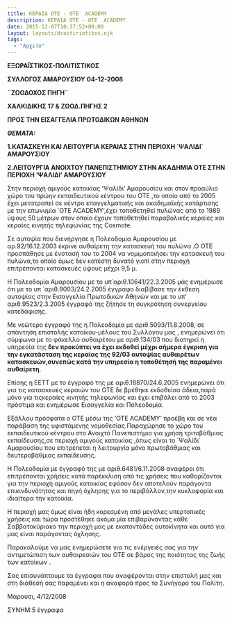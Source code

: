 ```yaml
---
title: ΚΕΡΑΙΑ ΟΤΕ - ΟΤΕ  ACADEMY
description: ΚΕΡΑΙΑ ΟΤΕ - ΟΤΕ  ACADEMY
date: 2015-12-07T10:37:52+00:00
layout: layouts/drastiriotites.njk
tags:
  - "Αρχείο"
---
```


<!-- excerpt -->

**EΞΩΡΑΪΣΤΙΚΟΣ-ΠΟΛΙΤΙΣΤΙΚΟΣ**

**ΣΥΛΛΟΓΟΣ ΑΜΑΡΟΥΣΙΟΥ** **04-12-2008**

**¨ΖΩΟΔΟΧΟΣ ΠΗΓΗ¨**

**ΧΑΛΚΙΔΙΚΗΣ 17 &amp; ΖΩΟΔ.ΠΗΓΗΣ 2**

**ΠΡΟΣ ΤΗΝ ΕΙΣΑΓΓΕΛΙΑ ΠΡΩΤΟΔΙΚΩΝ ΑΘΗΝΩΝ**

**_ΘΕΜΑΤΑ:_**

**1.ΚΑΤΑΣΚΕΥΗ ΚΑΙ ΛΕΙΤΟΥΡΓΙΑ ΚΕΡΑΙΑΣ ΣΤΗΝ ΠΕΡΙΟΧΗ ΄ΨΑΛΙΔΙ΄ ΑΜΑΡΟΥΣΙΟΥ**

**2.ΛΕΙΤΟΥΡΓΙΑ ΑΝΟΙΧΤΟΥ ΠΑΝΕΠΙΣΤΗΜΙΟΥ ΣΤΗΝ ΑΚΑΔΗΜΙΑ ΟΤΕ ΣΤΗΝ ΠΕΡΙΟΧΗ ‘ΨΑΛΙΔΙ’ ΑΜΑΡΟΥΣΙΟΥ**

Στην περιοχή αμιγούς κατοικίας ‘Ψαλίδι’ Αμαρουσίου και στον προαύλιο χώρο του πρώην εκπαιδευτικού κέντρου του ΟΤΕ ,το οποίο από το 2005 έχει μετατραπεί σε κέντρο επαγγελματικής και ακαδημαϊκής κατάρτισης με την επωνυμία ΄ΟΤΕ ACADEMY’,έχει τοποθετηθεί πυλώνας από το 1989 ύψους 50 μέτρων στον οποίο έχουν τοποθετηθεί παραβολικές κεραίες και κεραίες κινητής τηλεφωνίας της Cosmote.

Σε αυτοψία που διενήργησε η Πολεοδομία Αμαρουσίου με αρ.92/16.12.2003 έκρινε αυθαίρετη την κατασκευή του πυλώνα .Ο ΟΤΕ προσπάθησε με ένστασή του το 2004 να νομιμοποιήσει την κατασκευή του πυλώνα,το οποίο όμως δεν κατέστη δυνατό γιατί στην περιοχή επιτρέπονται κατασκευές ύψους μέχρι 9,5 μ.

Η Πολεοδομία Αμαρουσίου με το υπ΄αριθ.10641/22.3.2005 μάς ενημέρωσε ότι με το υπ ΄αριθ.9003/24.2.2005 έγγραφο διαβίβασε την έκθεση αυτοψίας στην Εισαγγελία Πρωτοδικών Αθηνών και με το υπ’ αριθ.9523/2.3.2005 έγγραφό της ζήτησε τη συγκρότηση συνεργείου κατεδάφισης.

Με νεώτερο έγγραφό της η Πολεοδομία με αριθ.5093/11.8.2008, σε απάντηση επιστολής κατοίκου-μέλους του Συλλόγου μας , ενημερώνει ότι σύμφωνα με το φάκελλο αυθαιρέτου με αριθ.134/03 που διατηρεί η υπηρεσία της **δεν προκύπτει να έχει εκδοθεί μέχρι σήμερα έγκριση για την εγκατάσταση της κεραίας της 92/03 αυτοψίας αυθαιρέτων κατασκευών,συνεπώς κατά την υπηρεσία η τοποθέτησή της παραμένει αυθαίρετη**.

Επίσης η ΕΕΤΤ με το έγγραφό της με αριθ.18870/24.6.2005 ενημερώνει ότι για τις κατασκευές κεραιών του ΟΤΕ δε βρέθηκε εκδοθείσα άδεια,παρά μόνο για τιςκεραίες κινητής τηλεφωνίας και έχει επιβάλει από το 2003 πρόστιμα και ενημέρωσε Εισαγγελία και Πολεοδομία.

Εξάλλου πρόσφατα ο ΟΤΕ μέσω της ‘OTE ACADEMY’ προέβη και σε νέα παράβαση της υφιστάμενης νομοθεσίας.Παραχώρησε το χώρο του εκπαιδευτικού κέντρου στο Ανοιχτό Πανεπιστήμιο για χρήση τριτοβάθμιας εκπαίδευσης,σε περιοχή αμιγούς κατοικίας ,όπως είναι το ΄Ψαλίδι΄ Αμαρουσίου που επιτρέπεται η λειτουργία μόνο πρωτοβάθμιας και δευτεροβάθμιας εκπαίδευσης.

Η Πολεοδομία με έγγραφό της με αριθ.6481/6.11.2008 αναφέρει ότι επιτρέπονται χρήσεις κατά παρέκκλιση από τις χρήσεις που καθορίζονται για την περιοχή αμιγούς κατοικίας εφόσον δεν αποτελούν παράγοντα επικινδυνότητας και πηγή όχλησης για το περιβάλλον,την κυκλοφορία και ιδιαίτερα την κατοικία.

Η περιοχή μας όμως είναι ήδη κορεσμένη από μεγάλες υπερτοπικές χρήσεις και τώρα προστέθηκε ακόμα μία επιβαρύνοντας κάθε Σαββατοκύριακο την περιοχή μας με εκατοντάδες αυτοκίνητα και αυτό για μας είναι παράγοντας όχλησης.

Παρακαλούμε να μας ενημερώσετε για τις ενέργειές σας για την αντιμετώπιση των αυθαιρεσιών του ΟΤΕ σε βάρος της ποιότητας της ζωής των κατοίκων .

Σας επισυνάπτουμε τα έγγραφα που αναφέρονται στην επιστολή μας και στη διάθεσή σας παραμένει και η αναφορά προς το Συνήγορο του Πολίτη.

Μαρούσι, 4/12/2008

ΣΥΝΗΜ:5 έγγραφα
